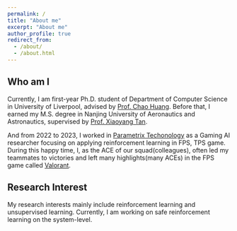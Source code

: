 ```yaml
---
permalink: /
title: "About me"
excerpt: "About me"
author_profile: true
redirect_from: 
  - /about/
  - /about.html
---
```


Who am I
------
Currently, I am first-year Ph.D. student of Department of Computer Science in University of Liverpool, advised by [Prof. Chao Huang](https://chaohuang2018.github.io/main/).
Before that, I earned my M.S. degree in Nanjing University of Aeronautics and Astronautics, supervised by [Prof. Xiaoyang Tan](http://parnec.nuaa.edu.cn/xtan/).

And from 2022 to 2023, I worked in [Parametrix Techonology](https://chaocanshu.cn/) as a Gaming AI researcher focusing on applying reinforcement learning in FPS, TPS game. During this happy time, I, as the ACE of our squad(colleagues), often led my teammates to victories and left many highlights(many ACEs) in the FPS game called [Valorant](https://playvalorant.com/en-gb/).


Research Interest
------
My research interests mainly include reinforcement learning and unsupervised learning.
Currently, I am working on safe reinforcement learning on the system-level.